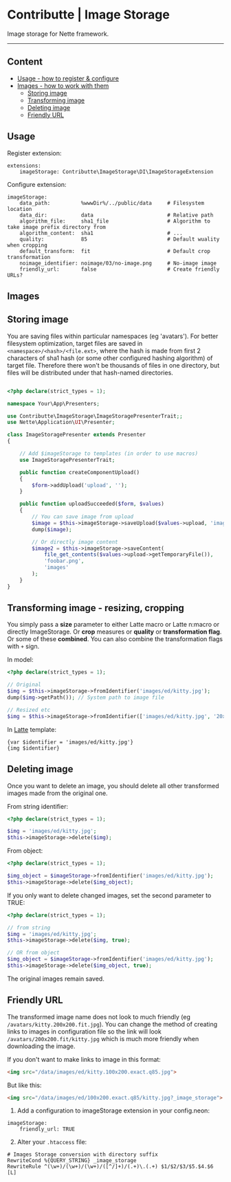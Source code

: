 # Contributte | Image Storage

Image storage for Nette framework.

---

## Content

- [Usage - how to register & configure](#usage)
- [Images - how to work with them](#images)
	- [Storing image](#storing-image)
	- [Transforming image](#transforming-image-resizing-cropping)
	- [Deleting image](#deleting-image)
	- [Friendly URL](#friendly-url)

## Usage

Register extension:
```neon
extensions:
	imageStorage: Contributte\ImageStorage\DI\ImageStorageExtension
```

Configure extension:
```neon
imageStorage:
	data_path:			%wwwDir%/../public/data		# Filesystem location
	data_dir:			data						# Relative path
	algorithm_file:	 	sha1_file					# Algorithm to take image prefix directory from
	algorithm_content:  sha1						# ...
	quality:			85							# Default wuality when cropping
	default_transform:  fit							# Default crop transformation
	noimage_identifier: noimage/03/no-image.png 	# No-image image
	friendly_url:		false						# Create friendly URLs?
```

## Images

## Storing image

You are saving files within particular namespaces (eg 'avatars').
For better filesystem optimization, target files are saved in `<namespace>/<hash>/<file.ext>`,
where the hash is made from first 2 characters of sha1 hash (or some other configured hashing algorithm) of target file.
Therefore there won't be thousands of files in one directory,
but files will be distributed under that hash-named directories.


```php

<?php declare(strict_types = 1);

namespace Your\App\Presenters;

use Contributte\ImageStorage\ImageStoragePresenterTrait;;
use Nette\Application\UI\Presenter;

class ImageStoragePresenter extends Presenter
{

	// Add $imageStorage to templates (in order to use macros)
	use ImageStoragePresenterTrait;

	public function createComponentUpload()
	{
		$form->addUpload('upload', '');
	}

	public function uploadSucceeded($form, $values)
	{
		// You can save image from upload
		$image = $this->imageStorage->saveUpload($values->upload, 'images');
		dump($image);

		// Or directly image content
		$image2 = $this->imageStorage->saveContent(
			file_get_contents($values->upload->getTemporaryFile()),
			'foobar.png',
			'images'
		);
	}
}
```

## Transforming image - resizing, cropping

You simply pass a **size** parameter to either Latte macro or Latte n:macro or directly ImageStorage.
Or **crop** measures or **quality** or **transformation flag**.
Or some of these **combined**. You can also combine the transformation flags with `+` sign.

In model:
```php
<?php declare(strict_types = 1);

// Original
$img = $this->imageStorage->fromIdentifier('images/ed/kitty.jpg');
dump($img->getPath()); // System path to image file

// Resized etc
$img = $this->imageStorage->fromIdentifier(['images/ed/kitty.jpg', '20x20']);
```

In [Latte](https://latte.nette.org/) template:

```latte
{var $identifier = 'images/ed/kitty.jpg'}
{img $identifier}
```

## Deleting image

Once you want to delete an image,
you should delete all other transformed images made from the original one.

From string identifier:

```php
<?php declare(strict_types = 1);

$img = 'images/ed/kitty.jpg';
$this->imageStorage->delete($img);
```

From object:

```php
<?php declare(strict_types = 1);

$img_object = $imageStorage->fromIdentifier('images/ed/kitty.jpg');
$this->imageStorage->delete($img_object);
```

If you only want to delete changed images, set the second parameter to TRUE:
```php
<?php declare(strict_types = 1);

// from string
$img = 'images/ed/kitty.jpg';
$this->imageStorage->delete($img, true);

// OR from object
$img_object = $imageStorage->fromIdentifier('images/ed/kitty.jpg');
$this->imageStorage->delete($img_object, true);
```
The original images remain saved.


## Friendly URL

The transformed image name does not look to much friendly (eg `/avatars/kitty.200x200.fit.jpg`).
You can change the method of creating links to images in configuration file so the link will look `/avatars/200x200.fit/kitty.jpg` which is much more friendly when downloading the image.

If you don't want to make links to image in this format:
```html
<img src="/data/images/ed/kitty.100x200.exact.q85.jpg">
```

But like this:
```html
<img src="/data/images/ed/100x200.exact.q85/kitty.jpg?_image_storage">
```

1) Add a configuration to imageStorage extension in your config.neon:
```neon
imageStorage:
	friendly_url: TRUE
```

2) Alter your `.htaccess` file:

```htaccess
# Images Storage conversion with directory suffix
RewriteCond %{QUERY_STRING} _image_storage
RewriteRule ^(\w+)/(\w+)/(\w+)/([^/]+)/(.+)\.(.+) $1/$2/$3/$5.$4.$6 [L]
```
